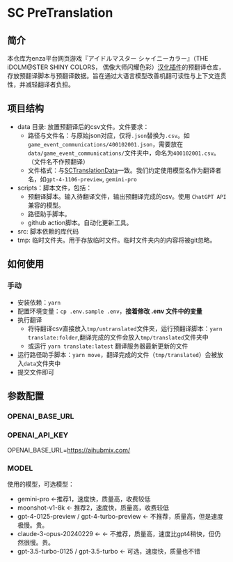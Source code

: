 # SC PreTranslation

## 简介

本仓库为enza平台网页游戏『アイドルマスター シャイニーカラー』（THE iDOLM@STER SHINY COLORS， 偶像大师闪耀色彩）[汉化插件](https://github.com/biuuu/ShinyColors)的预翻译仓库，存放预翻译脚本与预翻译数据。旨在通过大语言模型改善机翻可读性与上下文连贯性，并减轻翻译者负担。

## 项目结构

- data 目录: 放置预翻译后的csv文件。文件要求：
  - 路径与文件名：与原始json对应，仅将`.json`替换为`.csv`。如`game_event_communications/400102001.json`，需要放在`data/game_event_communications/`文件夹中，命名为`400102001.csv`。（文件名不作预翻译）
  - 文件格式：与[SCTranslationData](https://github.com/ShinyGroup/SCTranslationData)一致。我们约定使用模型名作为翻译者名，如`gpt-4-1106-preview`, `gemini-pro`
- scripts：脚本文件，包括：
  - 预翻译脚本。输入待翻译文件，输出预翻译完成的csv。使用 `ChatGPT API` 兼容的模型。
  - 路径助手脚本。
  - github action脚本。自动化更新工具。
- src: 脚本依赖的库代码
- tmp: 临时文件夹。用于存放临时文件。临时文件夹内的内容将被git忽略。

## 如何使用

### 手动

- 安装依赖：`yarn`
- 配置环境变量：`cp .env.sample .env`，**接着修改 .env 文件中的变量**
- 执行翻译
  - 将待翻译csv直接放入`tmp/untranslated`文件夹，运行预翻译脚本：`yarn translate:folder`,翻译完成的文件会放入`tmp/translated`文件夹中
  - 或运行 `yarn translate:latest` 翻译服务器最新更新的文件
- 运行路径助手脚本：`yarn move`，翻译完成的文件（`tmp/translated`）会被放入`data`文件夹中
- 提交文件即可

## 参数配置

### OPENAI_BASE_URL

### OPENAI_API_KEY
OPENAI_BASE_URL=https://aihubmix.com/

### MODEL

使用的模型，可选模型：

- gemini-pro <-推荐1，速度快，质量高，收费较低
- moonshot-v1-8k <- 推荐2，速度快，质量高，收费较低
- gpt-4-0125-preview / gpt-4-turbo-preview <- 不推荐，质量高，但是速度极慢。贵。
- claude-3-opus-20240229 <- <- 不推荐，质量高，速度比gpt4稍快，但仍然很慢。贵。
- gpt-3.5-turbo-0125 / gpt-3.5-turbo <- 可选，速度快，质量也不错

